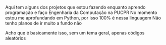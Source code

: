 Aqui tem alguns dos projetos que estou fazendo enquanto aprendo programação e faço Engenharia da Computação na PUCPR
No momento estou me aprofundando em Python, por isso 100% é nessa linguagem
Não tenho planos de ir muito a fundo não

Acho que é basicamente isso, sem um tema geral, apenas códigos aleatórios
